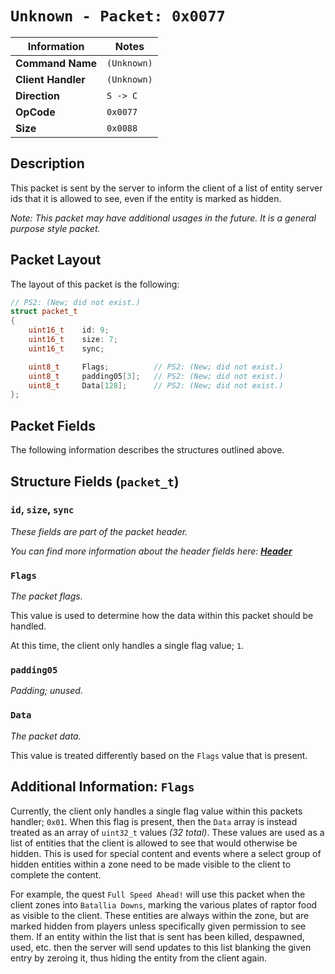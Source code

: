 # `Unknown - Packet: 0x0077`

| Information               | Notes |
|---                        |---    |
| **Command Name**          | `(Unknown)` |
| **Client Handler**        | `(Unknown)` |
| **Direction**             | `S -> C` |
| **OpCode**                | `0x0077` |
| **Size**                  | `0x0088` |

## Description

This packet is sent by the server to inform the client of a list of entity server ids that it is allowed to see, even if the entity is marked as hidden.

_Note: This packet may have additional usages in the future. It is a general purpose style packet._

## Packet Layout

The layout of this packet is the following:

```cpp
// PS2: (New; did not exist.)
struct packet_t
{
    uint16_t    id: 9;
    uint16_t    size: 7;
    uint16_t    sync;

    uint8_t     Flags;          // PS2: (New; did not exist.)
    uint8_t     padding05[3];   // PS2: (New; did not exist.)
    uint8_t     Data[128];      // PS2: (New; did not exist.)
};
```

## Packet Fields

The following information describes the structures outlined above.

## Structure Fields (`packet_t`)

### `id`, `size`, `sync`

_These fields are part of the packet header._

_You can find more information about the header fields here: [**Header**](/world/HEADER.md)_

### `Flags`

_The packet flags._

This value is used to determine how the data within this packet should be handled.

At this time, the client only handles a single flag value; `1`.

### `padding05`

_Padding; unused._

### `Data`

_The packet data._

This value is treated differently based on the `Flags` value that is present.

## Additional Information: `Flags`

Currently, the client only handles a single flag value within this packets handler; `0x01`. When this flag is present, then the `Data` array is instead treated as an array of `uint32_t` values _(32 total)_. These values are used as a list of entities that the client is allowed to see that would otherwise be hidden. This is used for special content and events where a select group of hidden entities within a zone need to be made visible to the client to complete the content.

For example, the quest `Full Speed Ahead!` will use this packet when the client zones into `Batallia Downs`, marking the various plates of raptor food as visible to the client. These entities are always within the zone, but are marked hidden from players unless specifically given permission to see them. If an entity within the list that is sent has been killed, despawned, used, etc. then the server will send updates to this list blanking the given entry by zeroing it, thus hiding the entity from the client again.
